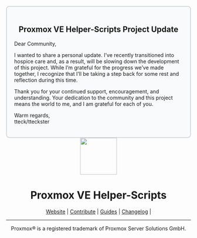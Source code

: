 <div style="border: 2px solid #d1d5db; padding: 20px; border-radius: 8px; background-color: #f9fafb;">
  <h2 align="center">Proxmox VE Helper-Scripts Project Update</h2>
  <p>Dear Community,</p>
  <p>I wanted to share a personal update. I’ve recently transitioned into hospice care and, as a result, will be slowing down the development of this project. While I’m grateful for the progress we’ve made together, I recognize that I’ll be taking a step back for some rest and reflection during this time.</p>
  <p>Thank you for your continued support, encouragement, and understanding. Your dedication to the community and this project means the world to me, and I am grateful for each of you.</p>
  <p>Warm regards,<br>tteck/tteckster</p>
</div>
<div align="center">
  <a href="#">
    <img src="https://raw.githubusercontent.com/tteck/Proxmox/main/misc/images/logo.png" height="100px" />
 </a>
</div>
<h1 align="center">Proxmox VE Helper-Scripts</h1>

<p align="center">
  <a href="https://helper-scripts.com">Website</a> | 
  <a href="https://github.com/vikramwalia/Proxmox/blob/main/.github/CONTRIBUTING.md">Contribute</a> |
  <a href="https://github.com/vikramwalia/Proxmox/blob/main/USER_SUBMITTED_GUIDES.md">Guides</a> |
  <a href="https://github.com/vikramwalia/Proxmox/blob/main/CHANGELOG.md">Changelog</a> |
</p>

---

<sub><div align="center"> Proxmox® is a registered trademark of Proxmox Server Solutions GmbH. </div></sub>
